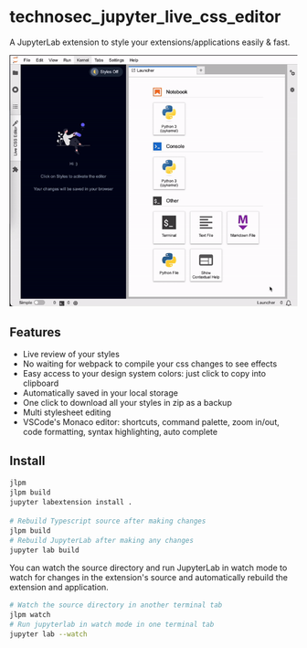 # technosec_jupyter_live_css_editor

A JupyterLab extension to style your extensions/applications easily & fast.

![live-css-editor](liveCssEditorV2.gif)

## Features
- Live review of your styles
- No waiting for webpack to compile your css changes to see effects
- Easy access to your design system colors: just click to copy into clipboard
- Automatically saved in your local storage
- One click to download all your styles in zip as a backup
- Multi stylesheet editing
- VSCode's Monaco editor: shortcuts, command palette, zoom in/out, code formatting, syntax highlighting, auto complete

## Install

```bash
jlpm
jlpm build
jupyter labextension install .

# Rebuild Typescript source after making changes
jlpm build
# Rebuild JupyterLab after making any changes
jupyter lab build
```

You can watch the source directory and run JupyterLab in watch mode to watch for changes in the extension's source and automatically rebuild the extension and application.

```bash
# Watch the source directory in another terminal tab
jlpm watch
# Run jupyterlab in watch mode in one terminal tab
jupyter lab --watch
```
